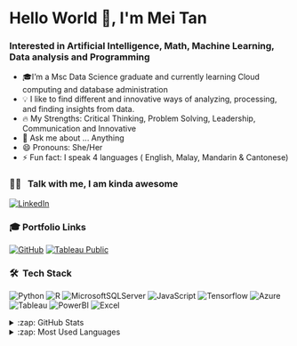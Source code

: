 <h1 align="left">Hello World 👋, I'm Mei Tan</h1>
<h3 align="left">Interested in Artificial Intelligence, Math, Machine Learning, Data analysis and Programming</h1>

- 🎓I’m a Msc Data Science graduate and currently learning Cloud computing and database administration
- 💡    I like to find different and innovative ways of analyzing, processing, and finding insights from data.
- 🔥    My Strengths: Critical Thinking, Problem Solving, Leadership, Communication and Innovative
- 💬 Ask me about ... Anything
- 😄 Pronouns: She/Her
- ⚡ Fun fact: I speak 4 languages ( English, Malay, Mandarin & Cantonese)

### 🤝🏻 &nbsp; Talk with me, I am kinda awesome
[![LinkedIn](https://img.shields.io/badge/linkedin-%230077B5.svg?style=for-the-badge&logo=linkedin&logoColor=white)](https://www.linkedin.com/in/mei-tan-12061169/)

### 🎓 Portfolio Links
[![GitHub](https://img.shields.io/badge/github-%23121011.svg?style=for-the-badge&logo=github&logoColor=white)](https://github.com/meimeitan)
[![Tableau Public](https://img.shields.io/badge/Tableau_Public-%232C2D72.svg?style=for-the-badge&logo=Tableau&&logoColor=white)](https://public.tableau.com/app/profile/mei.tan.le.ping.#!/)

### 🛠 &nbsp;Tech Stack

![Python](https://img.shields.io/badge/python-3670A0?style=for-the-badge&logo=python&logoColor=ffdd54)
![R](https://img.shields.io/badge/r-%23276DC3.svg?style=for-the-badge&logo=r&logoColor=white)
![MicrosoftSQLServer](https://img.shields.io/badge/Microsoft%20SQL%20Server-CC2927?style=for-the-badge&logo=microsoft%20sql%20server&logoColor=white)
![JavaScript](https://img.shields.io/badge/javascript-%23323330.svg?style=for-the-badge&logo=javascript&logoColor=%23F7DF1E)
![Tensorflow](https://img.shields.io/badge/Tensorflow-%23000.svg?style=for-the-badge&logo=Tensorflow&logoColor=white)
![Azure](https://img.shields.io/badge/azure-%230072C6.svg?style=for-the-badge&logo=azure-devops&logoColor=white)
![Tableau](https://img.shields.io/badge/Tableau-E97627?style=for-the-badge&logo=Tableau&logoColor=white) 
![PowerBI](https://img.shields.io/badge/PowerBI-%23430098.svg?style=for-the-badge&logo=PowerBI&logoColor=white)
![Excel](https://img.shields.io/badge/excel-%23DC322F.svg?style=for-the-badge&logo=excel&logoColor=white)


<details>
  <summary>:zap: GitHub Stats</summary>

  <img align="left" alt="MeiTan's GitHub Stats" src="https://github-readme-stats.vercel.app/api?username=meimeitan&show_icons=true&hide_border=true" />

</details>

<details>
  <summary>:zap: Most Used Languages</summary>

<img align="left" alt="Mei Tan's GitHub Top Languages" src="https://github-readme-stats.vercel.app/api/top-langs/?username=meimeitan" />

</details>
